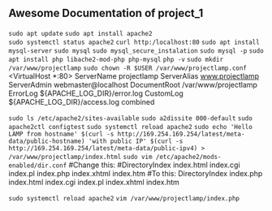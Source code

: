## Awesome Documentation of project_1

`sudo apt update`
`sudo apt install apache2`    
`sudo systemctl status apache2`
`curl http:/localhost:80`
`sudo apt install mysql-server`
`sudo mysql`
`sudo mysql_secure_instalation`
`sudo mysql -p`
`sudo apt install php libache2-mod-php php-mysql`
`php -v`
`sudo mkdir /var/www/projectlamp`
`sudo chown -R $USER /var/www/projectlamp.conf`
<VirtualHost *:80>
    ServerName projectlamp
    ServerAlias www.projectlamp 
    ServerAdmin webmaster@localhost
    DocumentRoot /var/www/projectlamp
    ErrorLog ${APACHE_LOG_DIR}/error.log
    CustomLog ${APACHE_LOG_DIR}/access.log combined
</VirtualHost>

`sudo ls /etc/apache2/sites-available`
`sudo a2dissite 000-default`
`sudo apache2ctl configtest`
`sudo systemctl reload apache2`
`sudo echo 'Hello LAMP from hostname' $(curl -s http://169.254.169.254/latest/meta-data/public-hostname) 'with public IP' $(curl -s http://169.254.169.254/latest/meta-data/public-ipv4) > /var/www/projectlamp/index.html`
`sudo vim /etc/apache2/mods-enabled/dir.conf`
<IfModule mod_dir.c>
        #Change this:
        #DirectoryIndex index.html index.cgi index.pl index.php index.xhtml index.htm
        #To this:
        DirectoryIndex index.php index.html index.cgi index.pl index.xhtml index.htm
</IfModule>

`sudo systemctl reload apache2`
`vim /var/www/projectlamp/index.php`
<?php
phpinfo();

`sudo rm /var/www/projectlamp/index.php`
